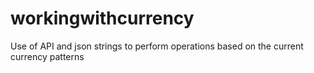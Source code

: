 # workingwithcurrency
Use of API and json strings to perform operations based on the current currency patterns
